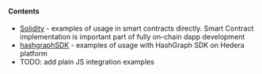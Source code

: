 #### Contents

- [Solidity](./Solidity) - examples of usage in smart contracts directly. Smart Contract implementation is important part of fully on-chain dapp development
- [hashgraphSDK](./hashgraphSDK) - examples of usage with HashGraph SDK on Hedera platform
- TODO: add plain JS integration examples